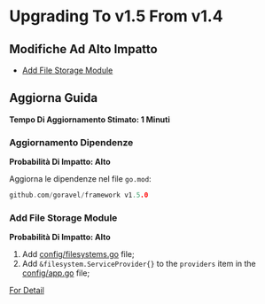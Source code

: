 # Upgrading To v1.5 From v1.4

## Modifiche Ad Alto Impatto

- [Add File Storage Module](#add-file-storage-module)

## Aggiorna Guida

**Tempo Di Aggiornamento Stimato: 1 Minuti**

### Aggiornamento Dipendenze

**Probabilità Di Impatto: Alto**

Aggiorna le dipendenze nel file `go.mod`:

```go
github.com/goravel/framework v1.5.0
```

### Add File Storage Module

**Probabilità Di Impatto: Alto**

1. Add [config/filesystems.go](https://github.com/goravel/goravel/blob/v1.5.0/config/filesystems.go) file;
2. Add `&filesystem.ServiceProvider{}` to the `providers` item in
   the [config/app.go](https://github.com/goravel/goravel/blob/v1.5.0/config/app.go) file;

[For Detail](../advanced/fs)
